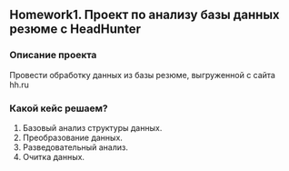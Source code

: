 ## Homework1. Проект по анализу базы данных резюме с HeadHunter
### Описание проекта
Провести обработку данных из базы резюме, выгруженной с сайта hh.ru
### Какой кейс решаем?
1. Базовый анализ структуры данных.
2. Преобразование данных.
3. Разведовательный анализ.
4. Очитка данных.
